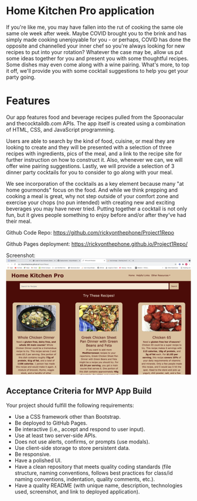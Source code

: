 # Home Kitchen Pro application

If you're like me, you may have fallen into the rut of cooking the same ole same ole week after week. Maybe COVID brought you to the brink and has simply made cooking unenjoyable for you - or perhaps, COVID has done the opposite and channelled your inner chef so you're always looking for new recipes to put into your rotation? Whatever the case may be, allow us put some ideas together for you and present you with some thoughtful recipes. Some dishes may even come along with a wine pairing. What's more, to top it off, we'll provide you with some cocktail suggestions to help you get your party going. 

# Features

Our app features food and beverage recipes pulled from the Spoonacular and thecocktaildb.com APIs. The app itself is created using a combination of HTML, CSS, and JavaScript programming. 

Users are able to search by the kind of food, cuisine, or meal they are looking to create and they will be presented with a selection of three recipes with ingredients, pics of the meal, and a link to the recipe site for further instruction on how to construct it. Also, whenever we can, we will offer wine pairing suggestions. Lastly, we will provide a selection of 3 dinner party cocktails for you to consider to go along with your meal. 

We see incorporation of the cocktails as a key element because many "at home gourmonds" focus on the food. And while we think prepping and cooking a meal is great, why not step outside of your comfort zone and exercise your chops (no pun intended) with creating new and exciting beverages you may have never tried. Putting together a cocktail is not only fun, but it gives people something to enjoy before and/or after they've had their meal. 

Github Code Repo: https://github.com/rickyonthephone/Project1Repo

Github Pages deployment: https://rickyonthephone.github.io/Project1Repo/

Screenshot: ![screenshot](https://github.com/rickyonthephone/Project1Repo/blob/master/Screen%20Shot%202021-04-02%20at%201.01.49%20PM.png)

## Acceptance Criteria for MVP App Build

Your project should fulfill the following requirements:

* Use a CSS framework other than Bootstrap.
* Be deployed to GitHub Pages.
* Be interactive (i.e., accept and respond to user input).
* Use at least two server-side APIs.
* Does not use alerts, confirms, or prompts (use modals).
* Use client-side storage to store persistent data.
* Be responsive.
* Have a polished UI.
* Have a clean repository that meets quality coding standards (file structure, naming conventions, follows best practices for class/id naming conventions, indentation, quality comments, etc.).
* Have a quality README (with unique name, description, technologies used, screenshot, and link to deployed application).
